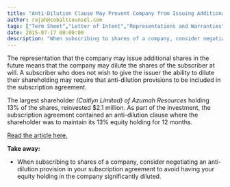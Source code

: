```yaml
---
title: "Anti-Dilution Clause May Prevent Company from Issuing Additional Shares"
author: rajah@cobaltcounsel.com
tags: ["Term Sheet","Letter of Intent","Representations and Warranties","Subscription Agreement","Company Formation","Rajah","Share Purchase Agreement","Investor Term Sheet","Memorandum of Understanding"]
date: 2015-07-17 00:00:00
description: "When subscribing to shares of a company, consider negotiating an anti-dilution provision in your subscription agreement to avoid having your equity holding in the company significantly diluted."
---
```


The representation that the company may issue additional shares in the future means that the company may dilute the shares of the subscriber at will. A subscriber who does not wish to give the issuer the ability to dilute their shareholding may require that anti-dilution provisions to be included in the subscription agreement.

The largest shareholder *(Caitlyn Limited) of Azumah Resources* holding 13% of the shares, reinvested $2.1 million. As part of the investment, the subscription agreement contained an anti-dilution clause where the shareholder was to maintain its 13% equity holding for 12 months.

[Read the article here.](http://www.proactiveinvestors.com.au/companies/news/57606/azumah-resources-cornerstone-investor-adds-to-holdings-at-premium-57606.html?)

**Take away:**

- When subscribing to shares of a company, consider negotiating an anti-dilution provision in your subscription agreement to avoid having your equity holding in the company significantly diluted.
